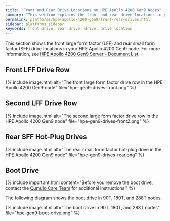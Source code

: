 ```yaml
---
title: "Front and Rear Drive Locations on HPE Apollo 4200 Gen9 Nodes"
summary: "This section explains the front and rear drive locations in your HPE Apollo 4200 Gen9 node."
permalink: platforms/hpe-apollo-4200-gen9/front-rear-drives.html
sidebar: platforms_sidebar
keywords: front drive, rear drive, drive, drive location
---
```


This section shows the front large form factor (LFF) and rear small form factor (SFF) drive locations in your HPE Apollo 4200 Gen9 node. For more information, see [HPE Apollo 4200 Gen9 Server - Document List](https://support.hpe.com/hpesc/public/docDisplay?docLocale=en_US&docId=c05058024).

## Front LFF Drive Row
{% include image.html alt="The front large form factor drive row in the HPE Apollo 4200 Gen9 node" file="hpe-gen9-drives-front.png" %}

## Second LFF Drive Row
{% include image.html alt="The second large form factor drive row in the HPE Apollo 4200 Gen9 node" file="hpe-gen9-drives-front2.png" %}

## Rear SFF Hot-Plug Drives
{% include image.html alt="The rear small form factor hot-plug drive in the HPE Apollo 4200 Gen9 node" file="hpe-gen9-drives-rear.png" %}

## Boot Drive
{% include important.html content="Before you remove the boot drive, contact the [Qumulo Care Team](https://care.qumulo.com/hc/en-us/articles/115008409408) for additional instructions." %}

The following diagram shows the boot drive in 90T, 180T, and 288T nodes.

{% include image.html alt="The boot drive in 90T, 180T, and 288T nodes" file="hpe-gen9-boot-drive.png" %}
